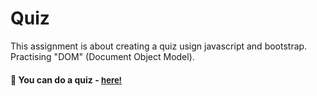 
# Quiz 

This assignment is about creating a quiz usign javascript and bootstrap. Practising "DOM" (Document Object Model).

<h4>🔹 You can do a quiz - <a href="https://simonakom.github.io/quiz/index.html" style="font-size:small;">here!</a><h4>

